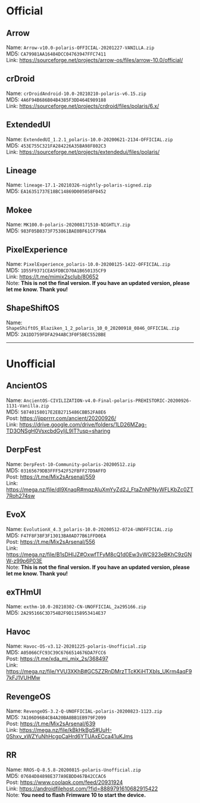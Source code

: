 # Official  

## Arrow  
Name: `Arrow-v10.0-polaris-OFFICIAL-20201227-VANILLA.zip`  
MD5: `CA79981AA16484DCC04763947FFC7411`  
Link: https://sourceforge.net/projects/arrow-os/files/arrow-10.0/official/  

## crDroid  
Name: `crDroidAndroid-10.0-20210210-polaris-v6.15.zip`  
MD5: `4A6F94B686B04B4385F3DD464E989188`  
Link: https://sourceforge.net/projects/crdroid/files/polaris/6.x/

## ExtendedUI  
Name: `ExtendedUI_1.2.1_polaris-10.0-20200621-2134-OFFICIAL.zip`  
MD5: `453E755C321FA284226A35BA98F802C3`  
Link: https://sourceforge.net/projects/extendedui/files/polaris/

## Lineage
Name: `lineage-17.1-20210326-nightly-polaris-signed.zip`  
MD5: `EA16351737E18BC14869D005058F0452`  

## Mokee
Name: `MK100.0-polaris-202008171510-NIGHTLY.zip`  
MD5: `983F05B0373F753861BAE0BF61CF79BA`  

## PixelExperience
Name: `PixelExperience_polaris-10.0-20200125-1422-OFFICIAL.zip`  
MD5: `1D55F9371CEA5FDBCD70A1B650135CF9`  
Link: https://t.me/mimix2sclub/80652  
Note: **This is not the final version. If you have an updated version, please let me know. Thank you!**

## ShapeShiftOS
Name: `ShapeShiftOS_Blaziken_1_2_polaris_10_0_20200918_0846_OFFICIAL.zip`  
MD5: `2A1DD759FDFA294ABC3F0F5BEC552BBE`  

--------------------

# Unofficial  

## AncientOS  
Name: `AncientOS-CIVILIZATION-v4.0-Final-polaris-PREHISTORIC-20200926-1131-Vanilla.zip`  
MD5: `58740158017E2EB2715486CBB52FA8E6`  
Post: https://jjpprrrr.com/ancient/20200926/  
Link: https://drive.google.com/drive/folders/1LD26MZag-TD3ONSgH0VsxcbdGyIjL9IT?usp=sharing

## DerpFest  
Name: `DerpFest-10-Community-polaris-20200512.zip`  
MD5: `03165679DB3FFF542F52FBFF27D9AFFD`  
Post: https://t.me/Mix2sArsenal/559  
Link: https://mega.nz/file/dI9XnaqR#mqzAluXmYyZd2J_FtaZnNPNyWFLKbZc0ZT7Roh274sw

## EvoX  
Name: `EvolutionX_4.3_polaris-10.0-20200512-0724-UNOFFICIAL.zip`  
MD5: `F47F8F38F3F13013BA0AD77B61FFD0EA`  
Post: https://t.me/Mix2sArsenal/556  
Link: https://mega.nz/file/B1sDHIJZ#OxwfTFyM8cQ1d0Ew3vWC923eBKhC9zGNW-z99p6P03E  
Note: **This is not the final version. If you have an updated version, please let me know. Thank you!**

## exTHmUI  
Name: `exthm-10.0-20210302-CN-UNOFFICIAL_2a295166.zip`  
MD5: `2A295166C3D754B2F9D1158953414E37`  

## Havoc
Name: `Havoc-OS-v3.12-20201225-polaris-Unofficial.zip`  
MD5: `A05066CFC93C39C6766514676DA7FCC6`  
Post: https://t.me/xda_mi_mix_2s/368497  
Link: https://mega.nz/file/YVU3XKhB#GC5ZZRnDMrzTTcKKiHTXbIs_UKrm4aqF97kFJ1VUHMw

## RevengeOS  
Name: `RevengeOS-3.2-Q-UNOFFICIAL-polaris-20200823-1123.zip`  
MD5: `7A106D96B4CB4A20BA8BB1EB979F2099`  
Post: https://t.me/Mix2sArsenal/639  
Link: https://mega.nz/file/kBkHkBgS#UuH-0Shxv_xWZYuNhHcgpCaHrd6YTUAxECca41uKJms

## RR
Name: `RROS-Q-8.5.8-20200815-polaris-Unofficial.zip `  
MD5: `07684D84898E377A9EBDD467B42CCAC6`  
Post: https://www.coolapk.com/feed/20931924  
Link: https://androidfilehost.com/?fid=8889791610682915422  
Note: **You need to flash Frimware 10 to start the device.**  
